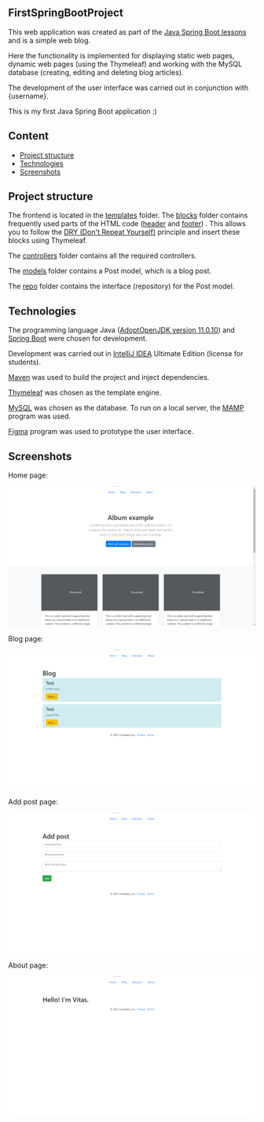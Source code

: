## FirstSpringBootProject

This web application was created as part of the [Java Spring Boot lessons](https://itproger.com/course/java-spring) and
is a simple web blog.

Here the functionality is implemented for displaying static web pages, dynamic web pages (using the Thymeleaf) and
working with the MySQL database (creating, editing and deleting blog articles).

The development of the user interface was carried out in conjunction with {username}.

This is my first Java Spring Boot application :)

## Content

- [Project structure](#Project-structure)
- [Technologies](#Technologies)
- [Screenshots](#Screenshots)

## Project structure

The frontend is located in
the [templates](https://github.com/VitasSalvantes/FirstSpringBootProject/tree/main/FirstSpringBootProject/src/main/resources/templates)
folder.
The [blocks](https://github.com/VitasSalvantes/FirstSpringBootProject/tree/main/FirstSpringBootProject/src/main/resources/templates/blocks)
folder contains frequently used parts of the HTML
code ([header](https://github.com/VitasSalvantes/FirstSpringBootProject/tree/main/FirstSpringBootProject/src/main/resources/templates/blocks/header.html)
and [footer](https://github.com/VitasSalvantes/FirstSpringBootProject/tree/main/FirstSpringBootProject/src/main/resources/templates/blocks/footer.html))
. This allows you to follow the [DRY (Don't Repeat Yourself)](https://en.wikipedia.org/wiki/Don%27t_repeat_yourself)
principle and insert these blocks using Thymeleaf.

The [controllers](https://github.com/VitasSalvantes/FirstSpringBootProject/tree/main/FirstSpringBootProject/src/main/java/com/vitassalvantes/firstspringbootproject/controllers)
folder contains all the required controllers.

The [models](https://github.com/VitasSalvantes/FirstSpringBootProject/tree/main/FirstSpringBootProject/src/main/java/com/vitassalvantes/firstspringbootproject/models)
folder contains a Post model, which is a blog post.

The [repo](https://github.com/VitasSalvantes/FirstSpringBootProject/tree/main/FirstSpringBootProject/src/main/java/com/vitassalvantes/firstspringbootproject/repo)
folder contains the interface (repository) for the Post model.

## Technologies

The programming language Java ([AdoptOpenJDK version 11.0.10](https://adoptopenjdk.net/))
and [Spring Boot](https://spring.io/projects/spring-boot#overview) were chosen for development.

Development was carried out in [IntelliJ IDEA](https://www.jetbrains.com/idea/) Ultimate Edition (license for students).

[Maven](https://maven.apache.org/) was used to build the project and inject dependencies.

[Thymeleaf](https://www.thymeleaf.org/) was chosen as the template engine.

[MySQL](https://www.mysql.com/de/) was chosen as the database. To run on a local server,
the [MAMP](https://www.mamp.info/de/windows/) program was used.

[Figma](https://www.figma.com/) program was used to prototype the user interface.

## Screenshots

Home page:

![home](FirstSpringBootProject/screenshots/home.png "Home")

Blog page:

![blog](FirstSpringBootProject/screenshots/blog.png "Blog")

Add post page:

![add post](FirstSpringBootProject/screenshots/add_post.png "Add post")

About page:

![about](FirstSpringBootProject/screenshots/about.png "About")